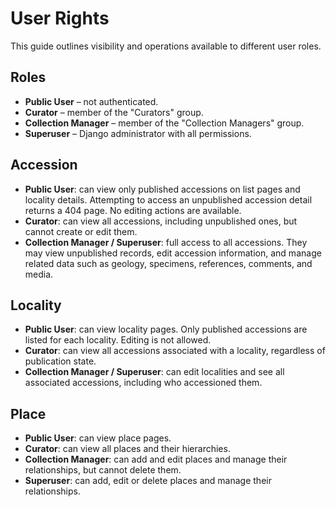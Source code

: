 # User Rights

This guide outlines visibility and operations available to different user roles.

## Roles
- **Public User** – not authenticated.
- **Curator** – member of the "Curators" group.
- **Collection Manager** – member of the "Collection Managers" group.
- **Superuser** – Django administrator with all permissions.

## Accession
- **Public User**: can view only published accessions on list pages and locality details. Attempting to access an unpublished accession detail returns a 404 page. No editing actions are available.
- **Curator**: can view all accessions, including unpublished ones, but cannot create or edit them.
- **Collection Manager / Superuser**: full access to all accessions. They may view unpublished records, edit accession information, and manage related data such as geology, specimens, references, comments, and media.

## Locality
- **Public User**: can view locality pages. Only published accessions are listed for each locality. Editing is not allowed.
- **Curator**: can view all accessions associated with a locality, regardless of publication state.
- **Collection Manager / Superuser**: can edit localities and see all associated accessions, including who accessioned them.

## Place
- **Public User**: can view place pages.
- **Curator**: can view all places and their hierarchies.
- **Collection Manager**: can add and edit places and manage their relationships, but cannot delete them.
- **Superuser**: can add, edit or delete places and manage their relationships.


